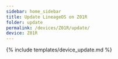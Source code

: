 ```yaml
---
sidebar: home_sidebar
title: Update LineageOS on Z01R
folder: update
permalink: /devices/Z01R/update/
device: Z01R
---
```

{% include templates/device_update.md %}

